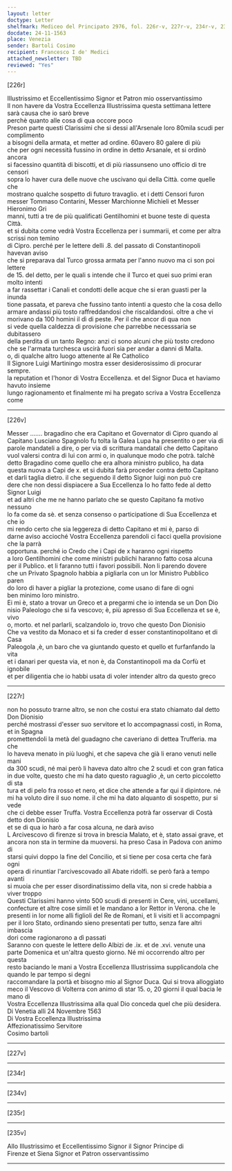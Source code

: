 ```yaml
---
layout: letter
doctype: Letter
shelfmark: Mediceo del Principato 2976, fol. 226r-v, 227r-v, 234r-v, 235r-v
docdate: 24-11-1563
place: Venezia
sender: Bartoli Cosimo
recipient: Francesco I de' Medici
attached_newsletter: TBD
reviewed: "Yes"
---
```


[226r]  
  
  
Illustrissimo et Eccellentissimo Signor et Patron mio osservantissimo  
Il non havere da Vostra Eccellenza Illustrissima questa settimana lettere sarà causa che io sarò breve  
perchè quanto alle cosa di qua occore poco  
Preson parte questi Clarissimi che si dessi all'Arsenale loro 80mila scudi per complimento  
a bisogni della armata, et metter ad ordine. 60avero 80 galere di più  
che per ogni necessità fussino in ordine in detto Arsanale, et si ordinò ancora  
si facessino quantità di biscotti, et di più riassunseno uno officio di tre censori  
sopra lo haver cura delle nuove che uscivano qui della Città. come quelle che  
mostrano qualche sospetto di futuro travaglio. et i detti Censori furon  
messer Tommaso Contarini, Messer Marchionne Michieli et Messer Hieronimo Gri  
manni, tutti a tre de più qualificati Gentilhomini et buone teste di questa Città.  
et si dubita come vedrà Vostra Eccellenza per i summarii, et come per altra scrissi non temino  
di Cipro. perché per le lettere delli .8. del passato di Constantinopoli havevan aviso  
che si preparava dal Turco grossa armata per l'anno nuovo ma ci son poi lettere  
de 15. del detto, per le quali s intende che il Turco et quei suo primi eran molto intenti  
a far rassettar i Canali et condotti delle acque che si eran guasti per la inunda  
tione passata, et pareva che fussino tanto intenti a questo che la cosa dello  
armare andassi più tosto raffreddandosi che riscaldandosi. oltre a che vi  
morivano da 100 homini il dì di peste. Per il che ancor di qua non  
si vede quella caldezza di provisione che parrebbe necesssaria se dubitassero  
della perdita di un tanto Regno: anzi ci sono alcuni che più tosto credono  
che se l'armata turchesca uscirà fuori sia per andar a danni di Malta.  
o, di qualche altro luogo attenente al Re Catholico  
Il Signore Luigi Martiningo mostra esser desiderosissimo di procurar sempre.  
la reputation et l'honor di Vostra Eccellenza. et del Signor Duca et haviamo havuto insieme  
lungo ragionamento et finalmente mi ha pregato scriva a Vostra Eccellenza come  
  
---  

[226v]  
  
  
Messer ....... bragadino che era Capitano et Governator di Cipro quando al  
Capitano Lusciano Spagnolo fu tolta la Galea Lupa ha presentito o per via di  
parole mandateli a dire, o per via di scrittura mandatali che detto Capitano  
vuol valersi contra di lui con armi o, in qualunque modo che potrà. talchè  
detto Bragadino come quello che era alhora ministro publico, ha data  
questa nuova a Capi de x. et si dubita farà proceder contra detto Capitano  
et darli taglia dietro. il che seguendo il detto Signor luigi non può cre  
dere che non dessi dispiacere a Sua Eccellenza Io ho fatto fede al detto Signor Luigi  
et ad altri che me ne hanno parlato che se questo Capitano fa motivo nessuno  
lo fa come da sè. et senza consenso o participatione di Sua Eccellenza et che io  
mi rendo certo che sia leggereza di detto Capitano et mi è, parso di  
darne aviso accioché  Vostra Eccellenza parendoli ci facci quella provisione che la parrà  
opportuna. perché io Credo che i Capi de x haranno ogni rispetto  
a loro Gentilhomini che come ministri publichi haranno fatto cosa alcuna  
per il Publico. et li faranno tutti i favori possibili. Non li parendo dovere  
che un Privato Spagnolo habbia a pigliarla con un lor Ministro Pubblico paren  
do loro di haver a pigliar la protezione, come usano di fare di ogni  
ben minimo loro ministro.  
Ei mi è, stato a trovar un Greco et a pregarmi che io intenda se un Don Dio  
nisio Paleologo che si fa vescovo; è, più apresso di Sua Eccellenza et se è, vivo  
o, morto. et nel parlarli, scalzandolo io, trovo che questo Don Dionisio  
Che va vestito da Monaco et si fa creder d esser constantinopolitano et di Casa  
Paleogola ,è, un baro che va giuntando questo et quello et furfanfando la vita  
et i danari per questa via, et non è, da Constantinopoli ma da Corfù et ignobile  
et per diligentia che io habbi usata di voler intender altro da questo greco  
  
---  

[227r]  
  
  
non ho possuto trarne altro, se non che costui era stato chiamato dal detto Don Dionisio  
perché mostrassi d'esser suo servitore et lo accompagnassi costì, in Roma, et in Spagna  
promettendoli la metà del guadagno che caveriano di dettea Trufferia. ma che  
lo haveva menato in più luoghi, et che sapeva che già li erano venuti nelle mani  
da 300 scudi, né mai però li haveva dato altro che 2 scudi  et con gran fatica  
in due volte, questo che mi ha dato questo raguaglio ,è, un certo piccoletto di sta  
tura et di pelo fra rosso et nero, et dice che attende a far qui il dipintore. né  
mi ha voluto dire il suo nome. il che mi ha dato alquanto di sospetto, pur si vede  
che ci debbe esser Truffa. Vostra Eccellenza potrà far osservar di Costà detto don Dionisio  
et se di qua io harò a far cosa alcuna, ne darà aviso  
L Arcivescovo di firenze si trova in brescia Malato, et è, stato assai grave, et  
ancora non sta in termine da muoversi. ha preso Casa in Padova con animo di  
starsi quivi doppo la fine del Concilio, et si tiene per cosa certa che farà ogni  
opera di rinuntiar l'arcivescovado all Abate ridolfi. se però farà a tempo avanti  
si muoia che per esser disordinatissimo della vita, non si crede habbia a viver troppo  
Questi Clarissimi hanno vinto 500 scudi di presenti in Cere, vini, uccellami,  
confecture et altre cose simili et le mandano a lor Rettor in Verona. che le  
presenti in lor nome alli figlioli del Re de Romani, et li visiti et li accompagni  
per il loro Stato, ordinando sieno presentati per tutto, senza fare altri imbascia  
dori come ragionarono a dì passati  
Saranno con queste le lettere dello Albizi de .ix. et de .xvi. venute una  
parte Domenica et un'altra questo giorno. Né mi occorrendo altro per questa  
resto baciando le mani a Vostra Eccellenza Illustrissima supplicandola che quando le par tempo si degni  
raccomandare la portà et bisogno mio al Signor Duca. Qui si trova alloggiato  
meco il Vescovo di Volterra con animo di star 15. o, 20 giorni il qual bacia le mano di  
Vostra Eccellenza Illustrissima alla qual Dio conceda quel che più desidera. Di Venetia alli 24 Novembre 1563  
Di Vostra Eccellenza Illustrissima  
Affezionatissimo Servitore  
Cosimo bartoli  
  
---  

[227v]  
  
  
  
---  

[234r]  
  
  
  
---  

[234v]  
  
  
  
---  

[235r]  
  
  
  
---  

[235v]  
  
  
Allo Illustrissimo et Eccellentissimo Signor il Signor Principe di  
Firenze et Siena Signor et Patron osservantissimo  
  
---  

